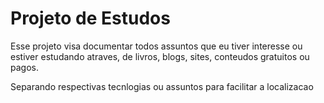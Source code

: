 # Projeto de Estudos

Esse projeto visa documentar todos assuntos que eu tiver interesse ou estiver estudando atraves, de livros, blogs, sites, conteudos gratuitos ou pagos.

Separando respectivas tecnlogias ou assuntos para facilitar a localizacao
